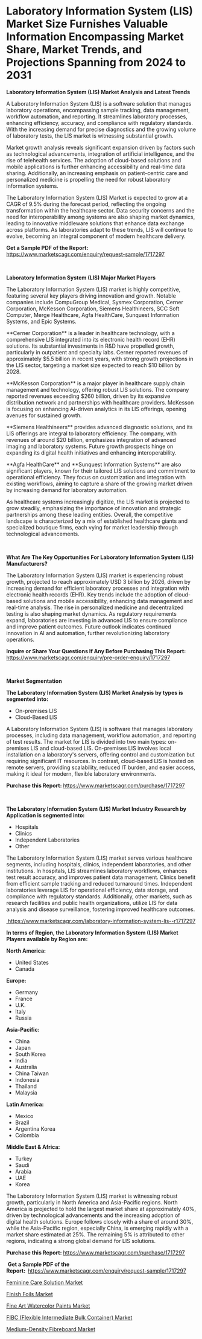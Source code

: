 <p><h1>Laboratory Information System (LIS) Market Size Furnishes Valuable Information Encompassing Market Share, Market Trends, and Projections Spanning from 2024 to 2031</h1></p><p><strong>Laboratory Information System (LIS) Market Analysis and Latest Trends</strong></p>
<p><p>A Laboratory Information System (LIS) is a software solution that manages laboratory operations, encompassing sample tracking, data management, workflow automation, and reporting. It streamlines laboratory processes, enhancing efficiency, accuracy, and compliance with regulatory standards. With the increasing demand for precise diagnostics and the growing volume of laboratory tests, the LIS market is witnessing substantial growth.</p><p>Market growth analysis reveals significant expansion driven by factors such as technological advancements, integration of artificial intelligence, and the rise of telehealth services. The adoption of cloud-based solutions and mobile applications is further enhancing accessibility and real-time data sharing. Additionally, an increasing emphasis on patient-centric care and personalized medicine is propelling the need for robust laboratory information systems.</p><p>The Laboratory Information System (LIS) Market is expected to grow at a CAGR of 9.5% during the forecast period, reflecting the ongoing transformation within the healthcare sector. Data security concerns and the need for interoperability among systems are also shaping market dynamics, leading to innovative middleware solutions that enhance data exchange across platforms. As laboratories adapt to these trends, LIS will continue to evolve, becoming an integral component of modern healthcare delivery.</p></p>
<p><strong>Get a Sample PDF of the Report:&nbsp;</strong> <a href="https://www.marketscagr.com/enquiry/request-sample/1717297?utm_campaign=1286&utm_medium=2&utm_source=Github&utm_content=ia&utm_term=14102024&utm_id=laboratory-information-system-lis">https://www.marketscagr.com/enquiry/request-sample/1717297</a></p>
<p>&nbsp;</p>
<p><strong>Laboratory Information System (LIS) Major Market Players</strong></p>
<p><p>The Laboratory Information System (LIS) market is highly competitive, featuring several key players driving innovation and growth. Notable companies include CompuGroup Medical, Sysmex Corporation, Cerner Corporation, McKesson Corporation, Siemens Healthineers, SCC Soft Computer, Merge Healthcare, Agfa HealthCare, Sunquest Information Systems, and Epic Systems.</p><p>**Cerner Corporation** is a leader in healthcare technology, with a comprehensive LIS integrated into its electronic health record (EHR) solutions. Its substantial investments in R&D have propelled growth, particularly in outpatient and specialty labs. Cerner reported revenues of approximately $5.5 billion in recent years, with strong growth projections in the LIS sector, targeting a market size expected to reach $10 billion by 2028.</p><p>**McKesson Corporation** is a major player in healthcare supply chain management and technology, offering robust LIS solutions. The company reported revenues exceeding $260 billion, driven by its expansive distribution network and partnerships with healthcare providers. McKesson is focusing on enhancing AI-driven analytics in its LIS offerings, opening avenues for sustained growth.</p><p>**Siemens Healthineers** provides advanced diagnostic solutions, and its LIS offerings are integral to laboratory efficiency. The company, with revenues of around $20 billion, emphasizes integration of advanced imaging and laboratory systems. Future growth prospects hinge on expanding its digital health initiatives and enhancing interoperability.</p><p>**Agfa HealthCare** and **Sunquest Information Systems** are also significant players, known for their tailored LIS solutions and commitment to operational efficiency. They focus on customization and integration with existing workflows, aiming to capture a share of the growing market driven by increasing demand for laboratory automation.</p><p>As healthcare systems increasingly digitize, the LIS market is projected to grow steadily, emphasizing the importance of innovation and strategic partnerships among these leading entities. Overall, the competitive landscape is characterized by a mix of established healthcare giants and specialized boutique firms, each vying for market leadership through technological advancements.</p></p>
<p>&nbsp;</p>
<p><strong>What Are The Key Opportunities For Laboratory Information System (LIS) Manufacturers?</strong></p>
<p><p>The Laboratory Information System (LIS) market is experiencing robust growth, projected to reach approximately USD 3 billion by 2026, driven by increasing demand for efficient laboratory processes and integration with electronic health records (EHR). Key trends include the adoption of cloud-based solutions and mobile accessibility, enhancing data management and real-time analysis. The rise in personalized medicine and decentralized testing is also shaping market dynamics. As regulatory requirements expand, laboratories are investing in advanced LIS to ensure compliance and improve patient outcomes. Future outlook indicates continued innovation in AI and automation, further revolutionizing laboratory operations.</p></p>
<p><strong>Inquire or Share Your Questions If Any Before Purchasing This Report:</strong> <a href="https://www.marketscagr.com/enquiry/pre-order-enquiry/1717297?utm_campaign=1286&utm_medium=2&utm_source=Github&utm_content=ia&utm_term=14102024&utm_id=laboratory-information-system-lis">https://www.marketscagr.com/enquiry/pre-order-enquiry/1717297</a></p>
<p>&nbsp;</p>
<p><strong>Market Segmentation</strong></p>
<p><strong>The Laboratory Information System (LIS) Market Analysis by types is segmented into:</strong></p>
<p><ul><li>On-premises LIS</li><li>Cloud-Based LIS</li></ul></p>
<p><p>A Laboratory Information System (LIS) is software that manages laboratory processes, including data management, workflow automation, and reporting of test results. The market for LIS is divided into two main types: on-premises LIS and cloud-based LIS. On-premises LIS involves local installation on a laboratory's servers, offering control and customization but requiring significant IT resources. In contrast, cloud-based LIS is hosted on remote servers, providing scalability, reduced IT burden, and easier access, making it ideal for modern, flexible laboratory environments.</p></p>
<p><strong>Purchase this Report:&nbsp;</strong><a href="https://www.marketscagr.com/purchase/1717297?utm_campaign=1286&utm_medium=2&utm_source=Github&utm_content=ia&utm_term=14102024&utm_id=laboratory-information-system-lis">https://www.marketscagr.com/purchase/1717297</a></p>
<p>&nbsp;</p>
<p><strong>The Laboratory Information System (LIS) Market Industry Research by Application is segmented into:</strong></p>
<p><ul><li>Hospitals</li><li>Clinics</li><li>Independent Laboratories</li><li>Other</li></ul></p>
<p><p>The Laboratory Information System (LIS) market serves various healthcare segments, including hospitals, clinics, independent laboratories, and other institutions. In hospitals, LIS streamlines laboratory workflows, enhances test result accuracy, and improves patient data management. Clinics benefit from efficient sample tracking and reduced turnaround times. Independent laboratories leverage LIS for operational efficiency, data storage, and compliance with regulatory standards. Additionally, other markets, such as research facilities and public health organizations, utilize LIS for data analysis and disease surveillance, fostering improved healthcare outcomes.</p></p>
<p><a href="https://www.marketscagr.com/laboratory-information-system-lis--r1717297?utm_campaign=1286&utm_medium=2&utm_source=Github&utm_content=ia&utm_term=14102024&utm_id=laboratory-information-system-lis">&nbsp;https://www.marketscagr.com/laboratory-information-system-lis--r1717297</a></p>
<p><strong>In terms of Region, the Laboratory Information System (LIS) Market Players available by Region are:</strong></p>
<p>
    <p> <strong> North America: </strong>
        <ul>
            <li>United States</li>
            <li>Canada</li>
        </ul>
        </p> 
    <p> <strong> Europe: </strong>
        <ul>
            <li>Germany</li>
            <li>France</li>
            <li>U.K.</li>
            <li>Italy</li>
            <li>Russia</li>
        </ul>
        </p> 
    <p> <strong> Asia-Pacific: </strong>
        <ul>
            <li>China</li>
            <li>Japan</li>
            <li>South Korea</li>
            <li>India</li>
            <li>Australia</li>
            <li>China Taiwan</li>
            <li>Indonesia</li>
            <li>Thailand</li>
            <li>Malaysia</li>
        </ul>
        </p> 
    <p> <strong> Latin America: </strong>
        <ul>
            <li>Mexico</li>
            <li>Brazil</li>
            <li>Argentina Korea</li>
            <li>Colombia</li>
        </ul>
        </p> 
    <p> <strong> Middle East & Africa: </strong>
        <ul>
            <li>Turkey</li>
            <li>Saudi</li>
            <li>Arabia</li>
            <li>UAE</li>
            <li>Korea</li>
        </ul>
    </p>
    </p>
<p><p>The Laboratory Information System (LIS) market is witnessing robust growth, particularly in North America and Asia-Pacific regions. North America is projected to hold the largest market share at approximately 40%, driven by technological advancements and the increasing adoption of digital health solutions. Europe follows closely with a share of around 30%, while the Asia-Pacific region, especially China, is emerging rapidly with a market share estimated at 25%. The remaining 5% is attributed to other regions, indicating a strong global demand for LIS solutions.</p></p>
<p><strong>Purchase this Report: </strong><a href="https://www.marketscagr.com/purchase/1717297?utm_campaign=1286&utm_medium=2&utm_source=Github&utm_content=ia&utm_term=14102024&utm_id=laboratory-information-system-lis">https://www.marketscagr.com/purchase/1717297</a></p>
<p>&nbsp;<strong>Get a Sample PDF of the Report:&nbsp;&nbsp;</strong><a href="https://www.marketscagr.com/enquiry/request-sample/1717297?utm_campaign=1286&utm_medium=2&utm_source=Github&utm_content=ia&utm_term=14102024&utm_id=laboratory-information-system-lis">https://www.marketscagr.com/enquiry/request-sample/1717297</a></p>
<p><strong></strong></p>
<p><p><a href="https://www.linkedin.com/pulse/feminine-care-solution-market-revolution-2024-2031-trends-fc21c?trk=public_post_embed_feed-article-content&utm_campaign=1286&utm_medium=2&utm_source=Github&utm_content=ia&utm_term=14102024&utm_id=laboratory-information-system-lis">Feminine Care Solution Market</a></p><p><a href="https://www.linkedin.com/pulse/finish-foils-market-maturity-analysis-regional-disparities-growth-jdhbc?trk=public_post_embed_feed-article-content&utm_campaign=1286&utm_medium=2&utm_source=Github&utm_content=ia&utm_term=14102024&utm_id=laboratory-information-system-lis">Finish Foils Market</a></p><p><a href="https://www.linkedin.com/pulse/global-perspectives-fine-art-watercolor-paints-market-trends-y3idc?trk=public_post_embed_feed-article-content&utm_campaign=1286&utm_medium=2&utm_source=Github&utm_content=ia&utm_term=14102024&utm_id=laboratory-information-system-lis">Fine Art Watercolor Paints Market</a></p><p><a href="https://www.linkedin.com/pulse/strategic-market-insights-global-fibc-flexible-intermediate-ptupc?trk=public_post_embed_feed-article-content&utm_campaign=1286&utm_medium=2&utm_source=Github&utm_content=ia&utm_term=14102024&utm_id=laboratory-information-system-lis">FIBC (Flexible Intermediate Bulk Container) Market</a></p><p><a href="https://github.com/vimar16th/Market-Research-Report-List-6/blob/main/medium-density-fibreboard-market.md?utm_campaign=1286&utm_medium=2&utm_source=Github&utm_content=ia&utm_term=14102024&utm_id=laboratory-information-system-lis">Medium-Density Fibreboard Market</a></p></p>